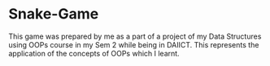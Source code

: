 # Snake-Game
This game was prepared by me as a part of a project of my Data Structures using OOPs course in my Sem 2 while being in DAIICT. This represents the application of the concepts of OOPs which I learnt.
